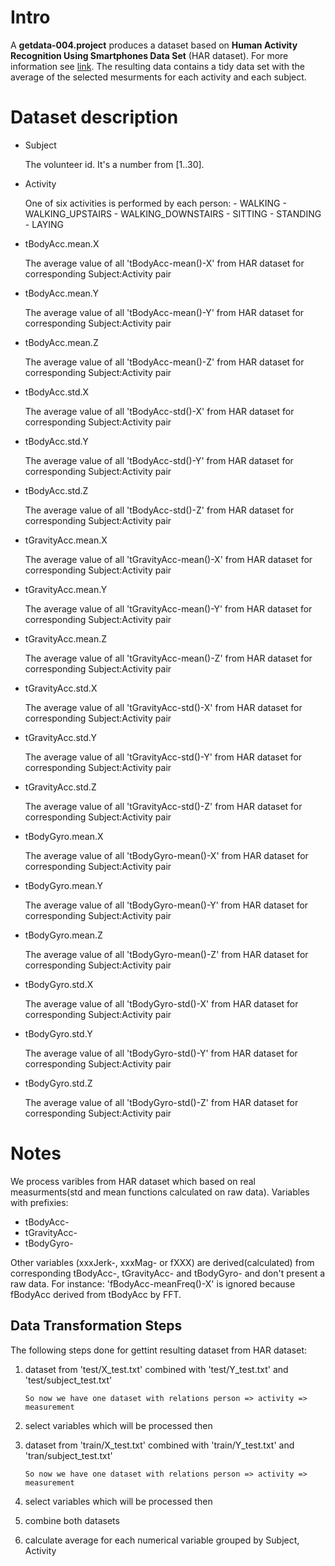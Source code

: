 Intro
=====================

A **getdata-004.project** produces a dataset based on **Human Activity Recognition Using Smartphones Data Set** (HAR dataset). For more information see [link]( http://archive.ics.uci.edu/ml/datasets/Human+Activity+Recognition+Using+Smartphones). The resulting data contains a tidy data set with the average of the selected mesurments for each activity and each subject. 

Dataset description
=====================

- Subject

    The volunteer id. It's a number from [1..30].

- Activity

    One of six activities is performed by each person:
      - WALKING
      - WALKING_UPSTAIRS
      - WALKING_DOWNSTAIRS
      - SITTING
      - STANDING
      - LAYING 

- tBodyAcc.mean.X
 
    The average value of all 'tBodyAcc-mean()-X' from HAR dataset for corresponding Subject:Activity pair

- tBodyAcc.mean.Y 
  
    The average value of all 'tBodyAcc-mean()-Y' from HAR dataset for corresponding Subject:Activity pair

- tBodyAcc.mean.Z 
 
    The average value of all 'tBodyAcc-mean()-Z' from HAR dataset for corresponding Subject:Activity pair

- tBodyAcc.std.X 
 
    The average value of all 'tBodyAcc-std()-X' from HAR dataset for corresponding Subject:Activity pair

- tBodyAcc.std.Y 
 
    The average value of all 'tBodyAcc-std()-Y' from HAR dataset for corresponding Subject:Activity pair

- tBodyAcc.std.Z 
 
    The average value of all 'tBodyAcc-std()-Z' from HAR dataset for corresponding Subject:Activity pair

- tGravityAcc.mean.X 
 
    The average value of all 'tGravityAcc-mean()-X' from HAR dataset for corresponding Subject:Activity pair

- tGravityAcc.mean.Y 
 
    The average value of all 'tGravityAcc-mean()-Y' from HAR dataset for corresponding Subject:Activity pair

- tGravityAcc.mean.Z 
 
    The average value of all 'tGravityAcc-mean()-Z' from HAR dataset for corresponding Subject:Activity pair

- tGravityAcc.std.X 
 
    The average value of all 'tGravityAcc-std()-X' from HAR dataset for corresponding Subject:Activity pair

- tGravityAcc.std.Y 
 
    The average value of all 'tGravityAcc-std()-Y' from HAR dataset for corresponding Subject:Activity pair

- tGravityAcc.std.Z 
 
    The average value of all 'tGravityAcc-std()-Z' from HAR dataset for corresponding Subject:Activity pair

- tBodyGyro.mean.X 
 
    The average value of all 'tBodyGyro-mean()-X' from HAR dataset for corresponding Subject:Activity pair

- tBodyGyro.mean.Y 
 
    The average value of all 'tBodyGyro-mean()-Y' from HAR dataset for corresponding Subject:Activity pair

- tBodyGyro.mean.Z 
 
    The average value of all 'tBodyGyro-mean()-Z' from HAR dataset for corresponding Subject:Activity pair

- tBodyGyro.std.X 
 
    The average value of all 'tBodyGyro-std()-X' from HAR dataset for corresponding Subject:Activity pair

- tBodyGyro.std.Y 
 
    The average value of all 'tBodyGyro-std()-Y' from HAR dataset for corresponding Subject:Activity pair

- tBodyGyro.std.Z
 
    The average value of all 'tBodyGyro-std()-Z' from HAR dataset for corresponding Subject:Activity pair

Notes
=====================
We process varibles from HAR dataset which based on real measurments(std and mean functions calculated on raw data). Variables with prefixies:
- tBodyAcc-
- tGravityAcc- 
- tBodyGyro- 

Other variables (xxxJerk-, xxxMag- or fXXX) are derived(calculated) from corresponding tBodyAcc-, tGravityAcc- and tBodyGyro- and don't present a raw data. For instance: 'fBodyAcc-meanFreq()-X' is ignored because fBodyAcc derived from tBodyAcc by FFT.

Data Transformation Steps
-------------------------
The following steps done for gettint resulting dataset from HAR dataset:
1.  dataset from 'test/X_test.txt' combined with 'test/Y_test.txt' and 'test/subject_test.txt'
   
        So now we have one dataset with relations person => activity => measurement

2.  select variables which will be processed then 

3.  dataset from 'train/X_test.txt' combined with 'train/Y_test.txt' and 'tran/subject_test.txt'
   
        So now we have one dataset with relations person => activity => measurement

4.  select variables which will be processed then 
5.  combine both datasets
6.  calculate average for each numerical variable grouped by Subject, Activity

